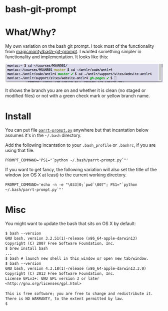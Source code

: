 bash-git-prompt
===============

# What/Why?

My own variation on the bash git prompt. I took most of the functionality
from [magicmonty/bash-git-prompt](https://github.com/magicmonty/bash-git-prompt/blob/master/gitstatus.py). I wanted something simpler in functionality and implementation. It looks like this:

![parrt prompt](parrt-bash-git-snapshot.png)

It shows the branch you are on and whether it is clean (no staged or modified files) or not with a green check mark or yellow branch name.

# Install

You can put file [`parrt-prompt.py`](https://github.com/parrt/bash-git-prompt/blob/master/parrt-prompt.py) anywhere but that incantation below assumes it's in the `~/.bash` directory. 

Add the following incantation to your `.bash_profile` or `.bashrc`, if you are using that file.

```
PROMPT_COMMAND='PS1="`python ~/.bash/parrt-prompt.py`"'
```

If you want to get fancy, the following variation will also set the title of the window (on OS X at least) to the current working directory.

```
PROMPT_COMMAND='echo -n -e "\033]0;`pwd`\007"; PS1="`python ~/.bash/parrt-prompt.py`"'
```

# Misc

You might want to update the bash that sits on OS X by default:

```
$ bash --version
GNU bash, version 3.2.51(1)-release (x86_64-apple-darwin13)
Copyright (C) 2007 Free Software Foundation, Inc.
$ brew install bash
...
$ bash # launch new shell in this window or open new tab/window.
$ bash --version
GNU bash, version 4.3.18(1)-release (x86_64-apple-darwin13.3.0)
Copyright (C) 2013 Free Software Foundation, Inc.
License GPLv3+: GNU GPL version 3 or later <http://gnu.org/licenses/gpl.html>

This is free software; you are free to change and redistribute it.
There is NO WARRANTY, to the extent permitted by law.
$
```
